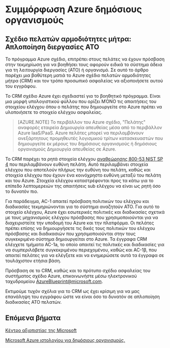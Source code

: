 <properties
    pageTitle="Azure τεκμηρίωση για δημόσιους οργανισμούς | Microsoft Azure"
    description="Παρέχει και Επισκόπηση από τις διαθέσιμες υπηρεσίες σε δημόσιους οργανισμούς Azure"
    services="Azure-Government"
    cloud="gov"
    documentationCenter=""
    authors="ryansoc"
    manager="zakramer"
    editor="" />

<tags
    ms.service="multiple"
    ms.devlang="na"
    ms.topic="article"
    ms.tgt_pltfrm="na"
    ms.workload="azure-government"
    ms.date="10/06/2016"
    ms.author="ryansoc" />

# <a name="azure-government-compliance"></a>Συμμόρφωση Azure δημόσιους οργανισμούς 

## <a name="blueprint-customer-responsibilities-matrix--streamlining-ato-processes"></a>Σχέδιο πελατών αρμοδιότητες μήτρα: Απλοποίηση διεργασίες ATO

Το πρόγραμμα Azure σχέδιο, επιτρέπει στους πελάτες να έχουν πρόσβαση στην τεκμηρίωση για να βοηθήσει τους αφορούν ειδικά το σύστημα άδεια για τη λειτουργία διεργασίες (ATO) ή οργανισμό. Σε αυτό το άρθρο παρέχει μια βαθύτερη ματιά το Azure σχέδιο πελατών αρμοδιότητες μήτρα (CRM) και τον τρόπο προσωπικό ασφαλείας να αξιοποιήσετε αυτού του εγγράφου.

Το CRM σχέδιο Azure έχει σχεδιαστεί για το βοηθητικό πρόγραμμα. Είναι μια μορφή υπολογιστικού φύλλου που ορίζει ΜΌΝΟ τις απαιτήσεις του στοιχείου ελέγχου όπου ο πελάτης που δημιουργείτε στο Azure πρέπει να υλοποιήσετε το στοιχείο ελέγχου ασφαλείας.

>[AZURE.NOTE] Το περιβάλλον του Azure σχέδιο, "Πελάτης" αναφορές εταιρεία Δημιουργία απευθείας μέσα από το περιβάλλον Azure IaaS/PaaS. Azure πελάτες μπορεί να περιλαμβάνουν ανεξάρτητους προμηθευτές λογισμικού τρίτων κατασκευαστών που δημιουργείτε εκ μέρους του δημόσιους οργανισμούς ή δημόσιους οργανισμούς Δημιουργία απευθείας σε Azure.

Το CRM παρέχει τα ρητά στοιχεία ελέγχου <a href="http://nvlpubs.nist.gov/nistpubs/SpecialPublications/NIST.SP.800-53r4.pdf">αναθεώρησης 800-53 NIST SP 4</a> που περιλαμβάνουν ευθύνη πελάτη. Αυτό περιλαμβάνει στοιχεία ελέγχου που αποτελούν πλήρως την ευθύνη του πελάτη, καθώς και στοιχεία ελέγχου που έχουν ένα κοινόχρηστο ευθύνη μεταξύ του πελάτη και του Azure. Στοιχεία ελέγχου καταστρέφονται προς τα κάτω για το επίπεδο λεπτομερειών της απαιτήσεις sub ελέγχου να είναι ως ρητή όσο το δυνατόν πιο.

Για παράδειγμα, AC-1 απαιτεί πρόσβαση πολιτικών του ελέγχου και διαδικασίες τεκμηριώνονται για το σύστημα αναζητούν ATO. Για αυτό το στοιχείο ελέγχου, Azure έχει εσωτερικές πολιτικές και διαδικασίες σχετικά με τους μηχανισμούς ελέγχου πρόσβασης που χρησιμοποιούνται για να διαχειριστείτε την υποδομή του Azure και την πλατφόρμα. Οι πελάτες πρέπει επίσης να δημιουργήσετε τις δικές τους πολιτικών του ελέγχου πρόσβασης και διαδικασιών που χρησιμοποιούνται στην τους συγκεκριμένο σύστημα δημιουργείται στο Azure. Τα έγγραφα CRM ελέγχετε τμήματα AC-1a, το οποίο απαιτεί τις πολιτικές και διαδικασίες για να συμπεριλάβετε συγκεκριμένου περιεχομένου, καθώς και AC-1β, που απαιτεί πελάτες για να ελέγξετε και να ενημερώσετε αυτά τα έγγραφα σε τουλάχιστον ετήσια βάση. 

Πρόσβαση σε το CRM, καθώς και το πρότυπο σχέδιο ασφαλείας του συστήματος σχέδιο Azure, επικοινωνήστε μέσω ηλεκτρονικού ταχυδρομείου AzureBlueprint@microsoft.com.

Εκτιμούμε τυχόν σχόλια για το CRM ως έχει κρίσιμη για να μας επανάληψη του εγγράφου ώστε να είναι όσο το δυνατόν σε απλοποίηση διαδικασίες ATO πελατών.

## <a name="next-steps"></a>Επόμενα βήματα

<a href="https://www.microsoft.com/en-us/trustcenter/Compliance/default.aspx">Κέντρο αξιοπιστίας της Microsoft</a>

<a href="https://blogs.msdn.microsoft.com/azuregov/">Microsoft Azure ιστολογίου για δημόσιους οργανισμούς.</a>

